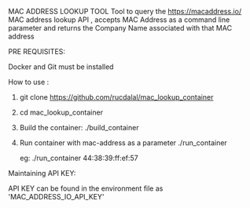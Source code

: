 MAC ADDRESS LOOKUP TOOL 
Tool to query the https://macaddress.io/ MAC address lookup API , accepts MAC Address 
as a command line parameter and returns the Company Name associated with that MAC address

PRE REQUISITES:

Docker and Git must be installed

How to use :

1. git clone https://github.com/rucdalal/mac_lookup_container

2. cd mac_lookup_container

3. Build the container:
    ./build_container
    
4. Run container with mac-address as a parameter
    ./run_container  <mac-address>
   
   eg: ./run_container  44:38:39:ff:ef:57
    
    
Maintaining API KEY:

API KEY can be found in the environment file as 'MAC_ADDRESS_IO_API_KEY'
